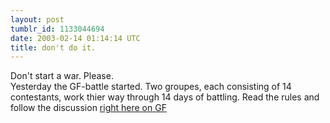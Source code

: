 ```yaml
---
layout: post
tumblr_id: 1133044694
date: 2003-02-14 01:14:14 UTC
title: don't do it.
---
```


Don't start a war. Please.
<br/>
Yesterday the GF-battle started. Two groupes, each consisting of 14 contestants, work thier way through 14 days of battling. Read the rules and follow the discussion <a href="http://www.grafisktforum.org/showthread.php?s=&threadid=8286" target="_blank">right here on GF</a>
